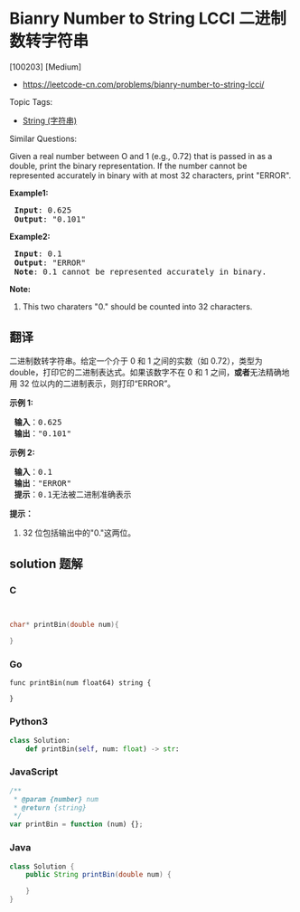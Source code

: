 # Bianry Number to String LCCI 二进制数转字符串

[100203] [Medium]

- https://leetcode-cn.com/problems/bianry-number-to-string-lcci/

Topic Tags:

- [String (字符串)](https://leetcode-cn.com/tag/string/)

Similar Questions:

Given a real number between O and 1 (e.g., 0.72) that is passed in as a double, print the binary representation. If the number cannot be represented accurately in binary with at most 32 characters, print "ERROR".

**Example1:**

<pre><strong> Input</strong>: 0.625
<strong> Output</strong>: "0.101"
</pre>

**Example2:**

<pre><strong> Input</strong>: 0.1
<strong> Output</strong>: "ERROR"
<strong> Note</strong>: 0.1 cannot be represented accurately in binary.
</pre>

**Note:**

1.  This two charaters "0." should be counted into 32 characters.

## 翻译

二进制数转字符串。给定一个介于 0 和 1 之间的实数（如 0.72），类型为 double，打印它的二进制表达式。如果该数字不在 0 和 1 之间，**或者**无法精确地用 32 位以内的二进制表示，则打印“ERROR”。

**示例 1:**

<pre><strong> 输入</strong>：0.625
<strong> 输出</strong>："0.101"
</pre>

**示例 2:**

<pre><strong> 输入</strong>：0.1
<strong> 输出</strong>："ERROR"
<strong> 提示</strong>：0.1无法被二进制准确表示
</pre>

**提示：**

1.  32 位包括输出中的"0."这两位。

## solution 题解

### C

```c


char* printBin(double num){

}


```

### Go

```golang
func printBin(num float64) string {

}
```

### Python3

```python
class Solution:
    def printBin(self, num: float) -> str:
```

### JavaScript

```javascript
/**
 * @param {number} num
 * @return {string}
 */
var printBin = function (num) {};
```

### Java

```java
class Solution {
    public String printBin(double num) {

    }
}
```
